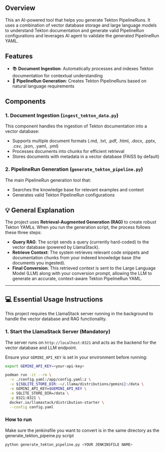 
## Overview

This an AI-powered tool that helps you generate Tekton PipelineRuns. It uses a combination of vector database storage and large language models to understand Tekton documentation and generate valid PipelineRun configurations and leverages AI agent to validate the generated PipelineRun YAML.

## Features

- 📚 **Document Ingestion**: Automatically processes and indexes Tekton documentation for contextual understanding
- 🔧 **PipelineRun Generation**: Creates Tekton PipelineRuns based on natural language requirements

## Components

### 1. Document Ingestion (`ingest_tekton_data.py`)

This component handles the ingestion of Tekton documentation into a vector database:

- Supports multiple document formats (.md, .txt, .pdf, .html, .docx, .pptx, .csv, .json, .yaml, .yml)
- Processes documents into chunks for efficient retrieval
- Stores documents with metadata in a vector database (FAISS by default)

### 2. PipelineRun Generation (`generate_tekton_pipeline.py`)

The main PipelineRun generation tool that:

- Searches the knowledge base for relevant examples and context
- Generates valid Tekton PipelineRun configurations


## 💡 General Explanation

The project uses **Retrieval-Augmented Generation (RAG)** to create robust Tekton YAMLs. When you run the generation script, the process follows these three steps:

* **Query RAG**: The script sends a query (currently hard-coded) to the vector database (powered by LlamaStack).
* **Retrieve Context**: The system retrieves relevant code snippets and documentation chunks from your indexed knowledge base (the documents you ingested).
* **Final Conversion**: This retrieved context is sent to the Large Language Model (LLM) along with your conversion prompt, allowing the LLM to generate an accurate, context-aware Tekton PipelineRun YAML.

---

## 💻 Essential Usage Instructions

This project requires the LlamaStack server running in the background to handle the vector database and RAG functionality.

### 1. Start the LlamaStack Server (Mandatory)

The server runs on `http://localhost:8321` and acts as the backend for the vector database and LLM endpoint.

Ensure your `GEMINI_API_KEY` is set in your environment before running:

```bash
export GEMINI_API_KEY=<your-api-key>

podman run -it --rm \
  -v ./config.yaml:/app/config.yaml:z \
  -v ${SQLITE_STORE_DIR:-~/.llama/distributions/gemini}:/data \
  -e GEMINI_API_KEY=$GEMINI_API_KEY \
  -e SQLITE_STORE_DIR=/data \
  -p 8321:8321 \
  docker.io/llamastack/distribution-starter \
  --config config.yaml

```
### How to run
Make sure the jenkinsfile you want to convert is in the same directory as the generate_tekton_pipeine.py script
``` bash
python generate_tekton_pipeline.py <YOUR JENKINSFILE NAME>
```
